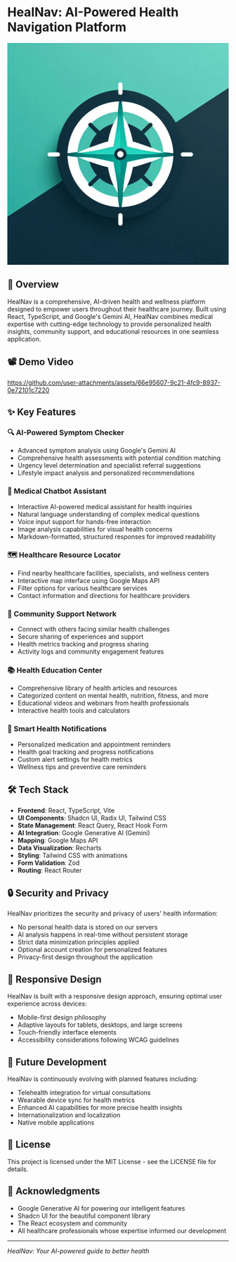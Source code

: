 # HealNav: AI-Powered Health Navigation Platform

![HealNav Logo](/public/HealNavLogo.webp)

## 🌟 Overview

HealNav is a comprehensive, AI-driven health and wellness platform designed to empower users throughout their healthcare journey. Built using React, TypeScript, and Google's Gemini AI, HealNav combines medical expertise with cutting-edge technology to provide personalized health insights, community support, and educational resources in one seamless application.

## 📽️ Demo Video

https://github.com/user-attachments/assets/66e95607-9c21-4fc9-8937-0e72101c7220



## ✨ Key Features

### 🔍 AI-Powered Symptom Checker
- Advanced symptom analysis using Google's Gemini AI
- Comprehensive health assessments with potential condition matching
- Urgency level determination and specialist referral suggestions
- Lifestyle impact analysis and personalized recommendations

### 🤖 Medical Chatbot Assistant
- Interactive AI-powered medical assistant for health inquiries
- Natural language understanding of complex medical questions
- Voice input support for hands-free interaction
- Image analysis capabilities for visual health concerns
- Markdown-formatted, structured responses for improved readability

### 🗺️ Healthcare Resource Locator
- Find nearby healthcare facilities, specialists, and wellness centers
- Interactive map interface using Google Maps API
- Filter options for various healthcare services
- Contact information and directions for healthcare providers

### 👥 Community Support Network
- Connect with others facing similar health challenges
- Secure sharing of experiences and support
- Health metrics tracking and progress sharing
- Activity logs and community engagement features

### 📚 Health Education Center
- Comprehensive library of health articles and resources
- Categorized content on mental health, nutrition, fitness, and more
- Educational videos and webinars from health professionals
- Interactive health tools and calculators

### 🔔 Smart Health Notifications
- Personalized medication and appointment reminders
- Health goal tracking and progress notifications
- Custom alert settings for health metrics
- Wellness tips and preventive care reminders

## 🛠️ Tech Stack

- **Frontend**: React, TypeScript, Vite
- **UI Components**: Shadcn UI, Radix UI, Tailwind CSS
- **State Management**: React Query, React Hook Form
- **AI Integration**: Google Generative AI (Gemini)
- **Mapping**: Google Maps API
- **Data Visualization**: Recharts
- **Styling**: Tailwind CSS with animations
- **Form Validation**: Zod
- **Routing**: React Router


## 🔒 Security and Privacy

HealNav prioritizes the security and privacy of users' health information:

- No personal health data is stored on our servers
- AI analysis happens in real-time without persistent storage
- Strict data minimization principles applied
- Optional account creation for personalized features
- Privacy-first design throughout the application

## 📱 Responsive Design

HealNav is built with a responsive design approach, ensuring optimal user experience across devices:

- Mobile-first design philosophy
- Adaptive layouts for tablets, desktops, and large screens
- Touch-friendly interface elements
- Accessibility considerations following WCAG guidelines

## 🚧 Future Development

HealNav is continuously evolving with planned features including:

- Telehealth integration for virtual consultations
- Wearable device sync for health metrics
- Enhanced AI capabilities for more precise health insights
- Internationalization and localization
- Native mobile applications

## 📄 License

This project is licensed under the MIT License - see the LICENSE file for details.

## 🙏 Acknowledgments

- Google Generative AI for powering our intelligent features
- Shadcn UI for the beautiful component library
- The React ecosystem and community
- All healthcare professionals whose expertise informed our development

---

*HealNav: Your AI-powered guide to better health*
